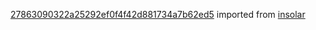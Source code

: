 [27863090322a25292ef0f4f42d881734a7b62ed5](https://github.com/insolar/insolar/commit/27863090322a25292ef0f4f42d881734a7b62ed5) imported from [insolar](https://github.com/insolar/insolar)
